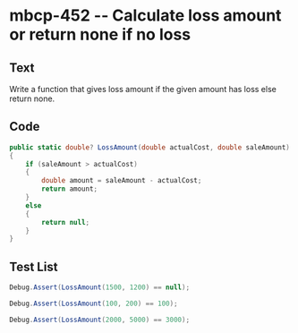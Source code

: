 # mbcp-452 -- Calculate loss amount or return none if no loss

## Text

Write a function that gives loss amount if the given amount has loss else return none.

## Code

```csharp
public static double? LossAmount(double actualCost, double saleAmount) 
{ 
    if (saleAmount > actualCost) 
    { 
        double amount = saleAmount - actualCost; 
        return amount; 
    } 
    else 
    { 
        return null; 
    } 
}
```

## Test List

```csharp
Debug.Assert(LossAmount(1500, 1200) == null);
```

```csharp
Debug.Assert(LossAmount(100, 200) == 100);
```

```csharp
Debug.Assert(LossAmount(2000, 5000) == 3000);
```
